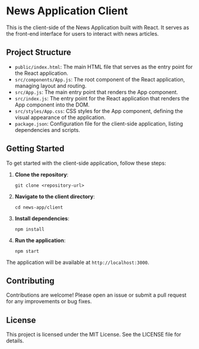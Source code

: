 # News Application Client

This is the client-side of the News Application built with React. It serves as the front-end interface for users to interact with news articles.

## Project Structure

- `public/index.html`: The main HTML file that serves as the entry point for the React application.
- `src/components/App.js`: The root component of the React application, managing layout and routing.
- `src/App.js`: The main entry point that renders the App component.
- `src/index.js`: The entry point for the React application that renders the App component into the DOM.
- `src/styles/App.css`: CSS styles for the App component, defining the visual appearance of the application.
- `package.json`: Configuration file for the client-side application, listing dependencies and scripts.

## Getting Started

To get started with the client-side application, follow these steps:

1. **Clone the repository**:
   ```
   git clone <repository-url>
   ```

2. **Navigate to the client directory**:
   ```
   cd news-app/client
   ```

3. **Install dependencies**:
   ```
   npm install
   ```

4. **Run the application**:
   ```
   npm start
   ```

The application will be available at `http://localhost:3000`.

## Contributing

Contributions are welcome! Please open an issue or submit a pull request for any improvements or bug fixes.

## License

This project is licensed under the MIT License. See the LICENSE file for details.